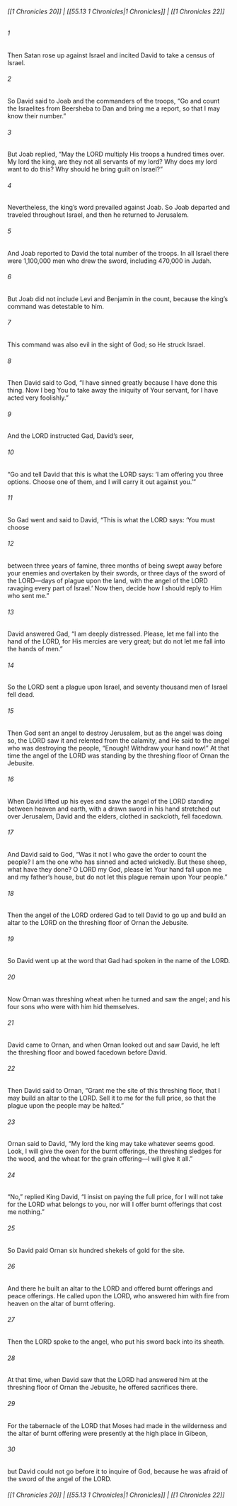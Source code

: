 
###### [[1 Chronicles 20]] | [[55.13 1 Chronicles|1 Chronicles]] | [[1 Chronicles 22]]

###### 1
Then Satan rose up against Israel and incited David to take a census of Israel.
###### 2
So David said to Joab and the commanders of the troops, “Go and count the Israelites from Beersheba to Dan and bring me a report, so that I may know their number.”
###### 3
But Joab replied, “May the LORD multiply His troops a hundred times over. My lord the king, are they not all servants of my lord? Why does my lord want to do this? Why should he bring guilt on Israel?”
###### 4
Nevertheless, the king’s word prevailed against Joab. So Joab departed and traveled throughout Israel, and then he returned to Jerusalem.
###### 5
And Joab reported to David the total number of the troops. In all Israel there were 1,100,000 men who drew the sword, including 470,000 in Judah.
###### 6
But Joab did not include Levi and Benjamin in the count, because the king’s command was detestable to him.
###### 7
This command was also evil in the sight of God; so He struck Israel.
###### 8
Then David said to God, “I have sinned greatly because I have done this thing. Now I beg You to take away the iniquity of Your servant, for I have acted very foolishly.”
###### 9
And the LORD instructed Gad, David’s seer,
###### 10
“Go and tell David that this is what the LORD says: ‘I am offering you three options. Choose one of them, and I will carry it out against you.’”
###### 11
So Gad went and said to David, “This is what the LORD says: ‘You must choose
###### 12
between three years of famine, three months of being swept away before your enemies and overtaken by their swords, or three days of the sword of the LORD—days of plague upon the land, with the angel of the LORD ravaging every part of Israel.’ Now then, decide how I should reply to Him who sent me.”
###### 13
David answered Gad, “I am deeply distressed. Please, let me fall into the hand of the LORD, for His mercies are very great; but do not let me fall into the hands of men.”
###### 14
So the LORD sent a plague upon Israel, and seventy thousand men of Israel fell dead.
###### 15
Then God sent an angel to destroy Jerusalem, but as the angel was doing so, the LORD saw it and relented from the calamity, and He said to the angel who was destroying the people, “Enough! Withdraw your hand now!” At that time the angel of the LORD was standing by the threshing floor of Ornan the Jebusite.
###### 16
When David lifted up his eyes and saw the angel of the LORD standing between heaven and earth, with a drawn sword in his hand stretched out over Jerusalem, David and the elders, clothed in sackcloth, fell facedown.
###### 17
And David said to God, “Was it not I who gave the order to count the people? I am the one who has sinned and acted wickedly. But these sheep, what have they done? O LORD my God, please let Your hand fall upon me and my father’s house, but do not let this plague remain upon Your people.”
###### 18
Then the angel of the LORD ordered Gad to tell David to go up and build an altar to the LORD on the threshing floor of Ornan the Jebusite.
###### 19
So David went up at the word that Gad had spoken in the name of the LORD.
###### 20
Now Ornan was threshing wheat when he turned and saw the angel; and his four sons who were with him hid themselves.
###### 21
David came to Ornan, and when Ornan looked out and saw David, he left the threshing floor and bowed facedown before David.
###### 22
Then David said to Ornan, “Grant me the site of this threshing floor, that I may build an altar to the LORD. Sell it to me for the full price, so that the plague upon the people may be halted.”
###### 23
Ornan said to David, “My lord the king may take whatever seems good. Look, I will give the oxen for the burnt offerings, the threshing sledges for the wood, and the wheat for the grain offering—I will give it all.”
###### 24
“No,” replied King David, “I insist on paying the full price, for I will not take for the LORD what belongs to you, nor will I offer burnt offerings that cost me nothing.”
###### 25
So David paid Ornan six hundred shekels of gold for the site.
###### 26
And there he built an altar to the LORD and offered burnt offerings and peace offerings. He called upon the LORD, who answered him with fire from heaven on the altar of burnt offering.
###### 27
Then the LORD spoke to the angel, who put his sword back into its sheath.
###### 28
At that time, when David saw that the LORD had answered him at the threshing floor of Ornan the Jebusite, he offered sacrifices there.
###### 29
For the tabernacle of the LORD that Moses had made in the wilderness and the altar of burnt offering were presently at the high place in Gibeon,
###### 30
but David could not go before it to inquire of God, because he was afraid of the sword of the angel of the LORD.

###### [[1 Chronicles 20]] | [[55.13 1 Chronicles|1 Chronicles]] | [[1 Chronicles 22]]
